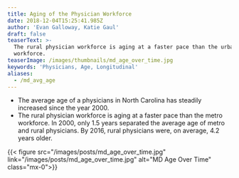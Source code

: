 ```yaml
---
title: Aging of the Physician Workforce
date: 2018-12-04T15:25:41.985Z
author: 'Evan Galloway, Katie Gaul'
draft: false
teaserText: >-
  The rural physician workforce is aging at a faster pace than the urban
  workforce.
teaserImage: /images/thumbnails/md_age_over_time.jpg
keywords: 'Physicians, Age, Longitudinal'
aliases:
  - /md_avg_age
---
```



* The average age of a physicians in North Carolina has steadily increased since the year 2000. 
* The rural physician workforce is aging at a faster pace than the metro workforce. In 2000, only 1.5 years separated the average age of metro and rural physicians. By 2016, rural physicians were, on average, 4.2 years older.

{{< figure src="/images/posts/md_age_over_time.jpg" link="/images/posts/md_age_over_time.jpg" alt="MD Age Over Time" class="mx-0">}}

